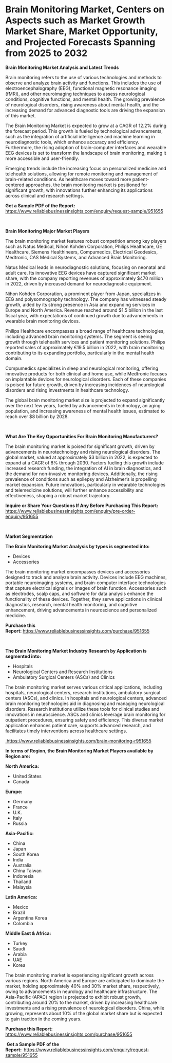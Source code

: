 <p><h1>Brain Monitoring Market, Centers on Aspects such as Market Growth Market Share, Market Opportunity, and Projected Forecasts Spanning from 2025 to 2032</h1></p><p><strong>Brain Monitoring Market Analysis and Latest Trends</strong></p>
<p><p>Brain monitoring refers to the use of various technologies and methods to observe and analyze brain activity and functions. This includes the use of electroencephalography (EEG), functional magnetic resonance imaging (fMRI), and other neuroimaging techniques to assess neurological conditions, cognitive functions, and mental health. The growing prevalence of neurological disorders, rising awareness about mental health, and the increasing demand for advanced diagnostic tools are driving the expansion of this market.</p><p>The Brain Monitoring Market is expected to grow at a CAGR of 12.2% during the forecast period. This growth is fueled by technological advancements, such as the integration of artificial intelligence and machine learning in neurodiagnostic tools, which enhance accuracy and efficiency. Furthermore, the rising adoption of brain-computer interfaces and wearable EEG devices is set to transform the landscape of brain monitoring, making it more accessible and user-friendly.</p><p>Emerging trends include the increasing focus on personalized medicine and telehealth solutions, allowing for remote monitoring and management of brain-related conditions. As healthcare moves toward more patient-centered approaches, the brain monitoring market is positioned for significant growth, with innovations further enhancing its applications across clinical and research settings.</p></p>
<p><strong>Get a Sample PDF of the Report:&nbsp;</strong> <a href="https://www.reliablebusinessinsights.com/enquiry/request-sample/951655?utm_campaign=3521&utm_medium=2&utm_source=Github&utm_content=ia&utm_term=17042025&utm_id=brain-monitoring">https://www.reliablebusinessinsights.com/enquiry/request-sample/951655</a></p>
<p>&nbsp;</p>
<p><strong>Brain Monitoring Major Market Players</strong></p>
<p><p>The brain monitoring market features robust competition among key players such as Natus Medical, Nihon Kohden Corporation, Philips Healthcare, GE Healthcare, Siemens Healthineers, Compumedics, Electrical Geodesics, Medtronic, CAS Medical Systems, and Advanced Brain Monitoring. </p><p>Natus Medical leads in neurodiagnostic solutions, focusing on neonatal and adult care. Its innovative EEG devices have captured significant market share, with the company reporting revenues of approximately $470 million in 2022, driven by increased demand for neurodiagnostic equipment.</p><p>Nihon Kohden Corporation, a prominent player from Japan, specializes in EEG and polysomnography technology. The company has witnessed steady growth, aided by its strong presence in Asia and expanding services in Europe and North America. Revenue reached around $1.5 billion in the last fiscal year, with expectations of continued growth due to advancements in wearable brain monitoring devices.</p><p>Philips Healthcare encompasses a broad range of healthcare technologies, including advanced brain monitoring systems. The segment is seeing growth through telehealth services and patient monitoring solutions. Philips reported sales of approximately €19.5 billion in 2022, with brain monitoring contributing to its expanding portfolio, particularly in the mental health domain.</p><p>Compumedics specializes in sleep and neurological monitoring, offering innovative products for both clinical and home use, while Medtronic focuses on implantable devices for neurological disorders. Each of these companies is poised for future growth, driven by increasing incidences of neurological disorders and rising investments in healthcare technology.</p><p>The global brain monitoring market size is projected to expand significantly over the next few years, fueled by advancements in technology, an aging population, and increasing awareness of mental health issues, estimated to reach over $8 billion by 2028.</p></p>
<p>&nbsp;</p>
<p><strong>What Are The Key Opportunities For Brain Monitoring Manufacturers?</strong></p>
<p><p>The brain monitoring market is poised for significant growth, driven by advancements in neurotechnology and rising neurological disorders. The global market, valued at approximately $3 billion in 2022, is expected to expand at a CAGR of 8% through 2030. Factors fueling this growth include increased research funding, the integration of AI in brain diagnostics, and the demand for non-invasive monitoring devices. Additionally, the rising prevalence of conditions such as epilepsy and Alzheimer’s is propelling market expansion. Future innovations, particularly in wearable technologies and telemedicine solutions, will further enhance accessibility and effectiveness, shaping a robust market trajectory.</p></p>
<p><strong>Inquire or Share Your Questions If Any Before Purchasing This Report:</strong> <a href="https://www.reliablebusinessinsights.com/enquiry/pre-order-enquiry/951655?utm_campaign=3521&utm_medium=2&utm_source=Github&utm_content=ia&utm_term=17042025&utm_id=brain-monitoring">https://www.reliablebusinessinsights.com/enquiry/pre-order-enquiry/951655</a></p>
<p>&nbsp;</p>
<p><strong>Market Segmentation</strong></p>
<p><strong>The Brain Monitoring Market Analysis by types is segmented into:</strong></p>
<p><ul><li>Devices</li><li>Accessories</li></ul></p>
<p><p>The brain monitoring market encompasses devices and accessories designed to track and analyze brain activity. Devices include EEG machines, portable neuroimaging systems, and brain-computer interface technologies that capture electrical signals or images of brain function. Accessories such as electrodes, scalp caps, and software for data analysis enhance the functionality of these devices. Together, they serve applications in clinical diagnostics, research, mental health monitoring, and cognitive enhancement, driving advancements in neuroscience and personalized medicine.</p></p>
<p><strong>Purchase this Report:&nbsp;</strong><a href="https://www.reliablebusinessinsights.com/purchase/951655?utm_campaign=3521&utm_medium=2&utm_source=Github&utm_content=ia&utm_term=17042025&utm_id=brain-monitoring">https://www.reliablebusinessinsights.com/purchase/951655</a></p>
<p>&nbsp;</p>
<p><strong>The Brain Monitoring Market Industry Research by Application is segmented into:</strong></p>
<p><ul><li>Hospitals</li><li>Neurological Centers and Research Institutions</li><li>Ambulatory Surgical Centers (ASCs) and Clinics</li></ul></p>
<p><p>The brain monitoring market serves various critical applications, including hospitals, neurological centers, research institutions, ambulatory surgical centers (ASCs), and clinics. In hospitals and neurological centers, advanced brain monitoring technologies aid in diagnosing and managing neurological disorders. Research institutions utilize these tools for clinical studies and innovations in neuroscience. ASCs and clinics leverage brain monitoring for outpatient procedures, ensuring safety and efficiency. This diverse market application enhances patient care, supports advanced research, and facilitates timely interventions across healthcare settings.</p></p>
<p><a href="https://www.reliablebusinessinsights.com/brain-monitoring-r951655?utm_campaign=3521&utm_medium=2&utm_source=Github&utm_content=ia&utm_term=17042025&utm_id=brain-monitoring">&nbsp;https://www.reliablebusinessinsights.com/brain-monitoring-r951655</a></p>
<p><strong>In terms of Region, the Brain Monitoring Market Players available by Region are:</strong></p>
<p>
    <p> <strong> North America: </strong>
        <ul>
            <li>United States</li>
            <li>Canada</li>
        </ul>
        </p> 
    <p> <strong> Europe: </strong>
        <ul>
            <li>Germany</li>
            <li>France</li>
            <li>U.K.</li>
            <li>Italy</li>
            <li>Russia</li>
        </ul>
        </p> 
    <p> <strong> Asia-Pacific: </strong>
        <ul>
            <li>China</li>
            <li>Japan</li>
            <li>South Korea</li>
            <li>India</li>
            <li>Australia</li>
            <li>China Taiwan</li>
            <li>Indonesia</li>
            <li>Thailand</li>
            <li>Malaysia</li>
        </ul>
        </p> 
    <p> <strong> Latin America: </strong>
        <ul>
            <li>Mexico</li>
            <li>Brazil</li>
            <li>Argentina Korea</li>
            <li>Colombia</li>
        </ul>
        </p> 
    <p> <strong> Middle East & Africa: </strong>
        <ul>
            <li>Turkey</li>
            <li>Saudi</li>
            <li>Arabia</li>
            <li>UAE</li>
            <li>Korea</li>
        </ul>
    </p>
    </p>
<p><p>The brain monitoring market is experiencing significant growth across various regions. North America and Europe are anticipated to dominate the market, holding approximately 40% and 30% market share, respectively, owing to advancements in neurology and healthcare infrastructure. The Asia-Pacific (APAC) region is projected to exhibit robust growth, contributing around 20% to the market, driven by increasing healthcare investments and a rising prevalence of neurological disorders. China, while growing, represents about 10% of the global market share but is expected to gain traction in the coming years.</p></p>
<p><strong>Purchase this Report: </strong><a href="https://www.reliablebusinessinsights.com/purchase/951655?utm_campaign=3521&utm_medium=2&utm_source=Github&utm_content=ia&utm_term=17042025&utm_id=brain-monitoring">https://www.reliablebusinessinsights.com/purchase/951655</a></p>
<p>&nbsp;<strong>Get a Sample PDF of the Report:&nbsp;&nbsp;</strong><a href="https://www.reliablebusinessinsights.com/enquiry/request-sample/951655?utm_campaign=3521&utm_medium=2&utm_source=Github&utm_content=ia&utm_term=17042025&utm_id=brain-monitoring">https://www.reliablebusinessinsights.com/enquiry/request-sample/951655</a></p>
<p><strong></strong></p>
<p><p></p><p></p><p></p></p>